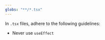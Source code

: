```yaml
---
globs: "**/*.tsx"
---
```


In `.tsx` files, adhere to the following guidelines:

- Never use `useEffect`
